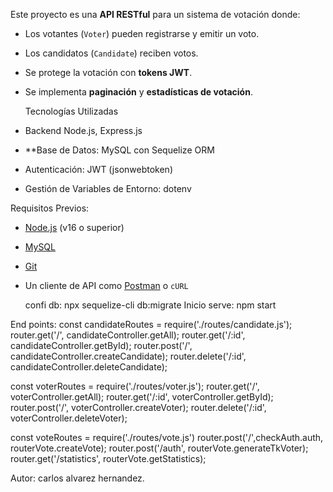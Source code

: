 Este proyecto es una **API RESTful** para un sistema de votación donde:
- Los votantes (`Voter`) pueden registrarse y emitir un voto.
- Los candidatos (`Candidate`) reciben votos.
- Se protege la votación con **tokens JWT**.
- Se implementa **paginación** y **estadísticas de votación**.

  Tecnologías Utilizadas
- Backend Node.js, Express.js
- **Base de Datos: MySQL con Sequelize ORM
- Autenticación: JWT (jsonwebtoken)
- Gestión de Variables de Entorno: dotenv

 Requisitos Previos:
- [Node.js](https://nodejs.org/) (v16 o superior)
- [MySQL](https://www.mysql.com/)
- [Git](https://git-scm.com/)
- Un cliente de API como [Postman](https://www.postman.com/) o `cURL`

  confi db: npx sequelize-cli db:migrate
  Inicio serve: npm start

End points:
const candidateRoutes = require('./routes/candidate.js');
router.get('/', candidateController.getAll);
router.get('/:id', candidateController.getById);
router.post('/', candidateController.createCandidate);
router.delete('/:id', candidateController.deleteCandidate);

const voterRoutes = require('./routes/voter.js');
router.get('/', voterController.getAll);
router.get('/:id', voterController.getById);
router.post('/', voterController.createVoter);
router.delete('/:id', voterController.deleteVoter);

const voteRoutes = require('./routes/vote.js')
router.post('/',checkAuth.auth, routerVote.createVote);
router.post('/auth', routerVote.generateTkVoter);
router.get('/statistics', routerVote.getStatistics);


Autor: carlos alvarez hernandez.

